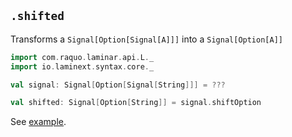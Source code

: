 ## `.shifted`

Transforms a `Signal[Option[Signal[A]]]` into a `Signal[Option[A]]`

```scala
import com.raquo.laminar.api.L._
import io.laminext.syntax.core._

val signal: Signal[Option[Signal[String]]] = ???

val shifted: Signal[Option[String]] = signal.shiftOption
```

See [example](/core/example-signal-shift-option).
